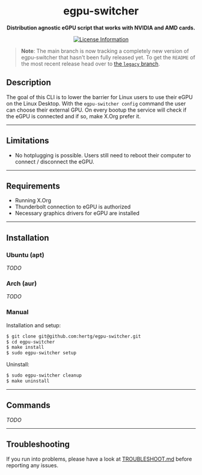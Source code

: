 <div align="center">
  <h1><strong>egpu-switcher</strong></h1>
  <p>
		<strong>Distribution agnostic eGPU script that works with NVIDIA and AMD cards.</strong>
  </p>
  <p>
    <!--<a href="https://goreportcard.com/report/github.com/hertg/egpu-switcher">
      <img alt="Go Report Card" src="https://goreportcard.com/badge/github.com/hertg/egpu-switcher" />
    </a>-->
    <a href="#">
			<img alt="License Information" src="https://img.shields.io/github/license/hertg/egpu-switcher">
    </a>
  </p>
</div>

> **Note**: The main branch is now tracking a completely new version of egpu-switcher
> that hasn't been fully released yet. To get the `README` of the most recent release
> head over to [the `legacy` branch](https://github.com/hertg/egpu-switcher/tree/legacy).

## Description
The goal of this CLI is to lower the barrier for Linux users to use their eGPU on the Linux Desktop.
With the `egpu-switcher config` command the user can choose their external GPU. On every bootup the service will check if the eGPU is connected and if so, make X.Org prefer it.

---

## Limitations
- No hotplugging is possible. Users still need to reboot their computer to connect / disconnect the eGPU.

---

## Requirements
- Running X.Org
- Thunderbolt connection to eGPU is authorized
- Necessary graphics drivers for eGPU are installed

---

## Installation

### Ubuntu (apt)
*TODO*

### Arch (aur)
*TODO*

### Manual
Installation and setup:
```bash
$ git clone git@github.com:hertg/egpu-switcher.git
$ cd egpu-switcher
$ make install
$ sudo egpu-switcher setup
```

Uninstall:
```bash
$ sudo egpu-switcher cleanup
$ make uninstall
```

---

## Commands
*TODO*

---

## Troubleshooting
If you run into problems, please have a look at [TROUBLESHOOT.md](https://github.com/hertg/egpu-switcher/blob/master/TROUBLESHOOT.md) before reporting any issues.
